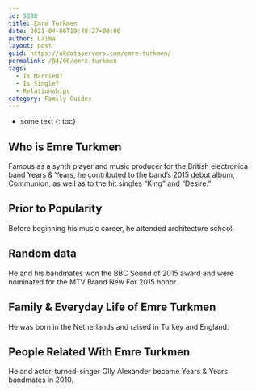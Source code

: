```yaml
---
id: 5388
title: Emre Turkmen
date: 2021-04-06T19:48:27+00:00
author: Laima
layout: post
guid: https://ukdataservers.com/emre-turkmen/
permalink: /04/06/emre-turkmen
tags:
  - Is Married?
  - Is Single?
  - Relationships
category: Family Guides
---
```


* some text
{: toc}


## Who is Emre Turkmen
                  
                  
                  
Famous as a synth player and music producer for the British electronica band Years & Years, he contributed to the band&#8217;s 2015 debut album, Communion, as well as to the hit singles &#8220;King&#8221; and &#8220;Desire.&#8221;
                  
              
            
              
            
                
                
                
## Prior to Popularity
                  
                  
                  
Before beginning his music career, he attended architecture school.
                  
              
            
              
            
                
                
                
## Random data
                  
                  
                  
He and his bandmates won the BBC Sound of 2015 award and were nominated for the MTV Brand New For 2015 honor.
                  
              
            
              
            
                
                
                
## Family & Everyday Life of Emre Turkmen
                  
                  
                  
He was born in the Netherlands and raised in Turkey and England.
                  
              
            
              
            
                
                
                
## People Related With Emre Turkmen
                  
                  
                  
He and actor-turned-singer Olly Alexander became Years & Years bandmates in 2010.
                  
              
            
              
            
                
              
            
              
              
            
            
              
            
          
          
          